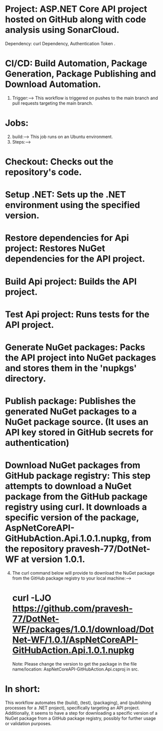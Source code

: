 # Project: ASP.NET Core API project hosted on GitHub along with code analysis using SonarCloud.
Dependency: curl Dependency, Authentication Token .
# CI/CD: Build Automation, Package Generation, Package Publishing and Download Automation.

1.  Trigger:--> This workflow is triggered on pushes to the main branch and pull requests targeting the main branch.
   
# Jobs:
2.  build:--> This job runs on an Ubuntu environment.
3.  Steps:-->
# Checkout: Checks out the repository's code.
# Setup .NET: Sets up the .NET environment using the specified version.
# Restore dependencies for Api project: Restores NuGet dependencies for the API project.
# Build Api project: Builds the API project.
# Test Api project: Runs tests for the API project.
# Generate NuGet packages: Packs the API project into NuGet packages and stores them in the 'nupkgs' directory.
# Publish package: Publishes the generated NuGet packages to a NuGet package source. (It uses an API key stored in GitHub secrets for authentication)
# Download NuGet packages from GitHub package registry: This step attempts to download a NuGet package from the GitHub package registry using curl. It downloads a specific version of the package, AspNetCoreAPI-GitHubAction.Api.1.0.1.nupkg, from the repository pravesh-77/DotNet-WF at version 1.0.1.

4. The curl command below will provide to download the NuGet package from the GitHub package registry to your local machine:-->
   # curl -LJO https://github.com/pravesh-77/DotNet-WF/packages/1.0.1/download/DotNet-WF/1.0.1/AspNetCoreAPI-GitHubAction.Api.1.0.1.nupkg
   Note: Please change the version to get the package in the file name/location: AspNetCoreAPI-GitHubAction.Api.csproj in src.

# In short:
 This workflow automates the (build), (test), (packaging), and (publishing processes for a .NET project), specifically targeting an API project. Additionally, it seems to have a step for downloading a specific version of a NuGet package from a GitHub package registry, possibly for further usage or validation purposes.





























